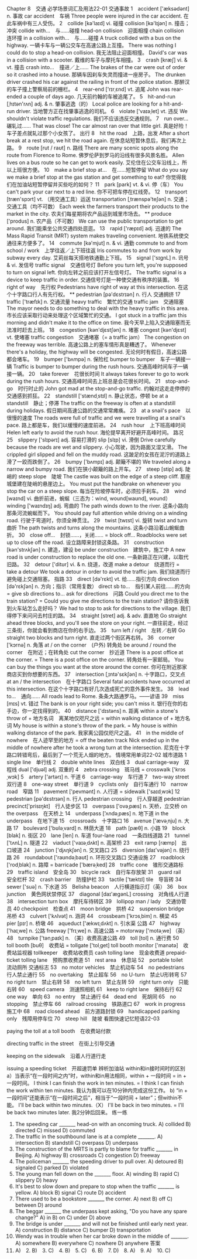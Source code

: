 Chapter 8　交通
必学场景词汇及用法22-01
交通事故
1　accident ['æksədənt] n. 事故
car accident　车祸
Three people were injured in the car accident.
在此车祸中有三人受伤。
2　collide [kə'laɪd] vi. 碰撞
collision [kə'lɪjən] n. 撞击；冲突
collide with…　与……碰撞
head-on collision　迎面相撞
chain collision　连环撞
in a collision with…　与……碰撞
A truck collided with a bus on the highway.
一辆卡车与一辆公交车在高速公路上互撞。
There was nothing I could do to stop a head-on collision.
我无法阻止迎面相撞。
David's car was in a collision with a scooter.
戴维的车子与摩托车相撞。
3　crash [kræʃ] vi. & vt. 撞击
crash into…　撞进／上……
The brakes of the car were out of order so it crashed into a house.
那辆车因刹车失灵而撞进一座房子。
The drunken driver crashed his car against the railing in front of the police station.
那醉汉的车子撞上警察局前的栅栏。
4　rear-end ['rɪrˌεnd] vt. 追尾
John was rear-ended a couple of days ago.
几天前约翰的车被追尾了。
5　hit-and-run [ˌhɪtən'rʌn] adj. & n. 肇事逃逸（的）
Local police are looking for a hit-and-run driver.
当地警方正在找肇事逃逸的司机。
6　violate ['vaɪəˌlet] vt. 违反
We shouldn't violate traffic regulations.
我们不应该违反交通规则。
7　run over…　碾轧过……
That was close! The car almost ran over that little girl.
真是好险！车子差点就轧过那个小女孩了。
出行
8　hit the road　上路，出发
After a short break at a rest stop, we hit the road again.
在休息站短暂休息后，我们再次上路。
9　route [rut / raʊt] n. 路线
There are many scenic spots along the route from Florence to Rome.
佛罗伦萨到罗马的沿线有很多风景名胜。
Allen lives on a bus route so he can get to work easily.
艾伦住在公交车沿线上，所以上班很方便。
10　make a brief stop at…　在……短暂停留
What do you say we make a brief stop at the gas station and get something to eat?
你觉得我们在加油站短暂停留并买些吃的如何？
11　park [park] vt. & vi. 停（车）
You can't park your car next to a red line.
你不可把车停在红线旁。
12　transport [træn'spɔrt] vt. （用交通工具）运送
transportation [ˌtrænspə'teʃən] n. 交通；交通工具（均不可数）
Each week the farmers transport their products to the market in the city.
农夫们每星期将农产品运到城里市场去。
** produce ['produs] n. 农产品（不可数）
We can use the public transportation to get around.
我们能乘坐公共交通四处逛逛。
13　rapid ['ræpɪd] adj. 迅速的
The Mass Rapid Transit (MRT) system makes traveling convenient.
地铁系统使交通往来方便多了。
14　commute [kə'mjut] n. & vi. 通勤
commute to and from school / work　上学往返／上下班往返
Iris commutes to and from work by subway every day.
艾莉丝每天搭地铁通勤上下班。
15　signal ['sɪgnL] n. 讯号 & vi. 发信号
traffic signal　交通信号灯
Before you turn left, you're supposed to turn on signal left.
你向左转之前应该打开左信号灯。
The traffic signal is a device to keep traffic in order.
交通信号灯是一种使交通有秩序的装置。
16　right of way　先行权
Pedestrians have right of way at this intersection.
在这个十字路口行人有先行权。
** pedestrian [pə'dεstrɪən] n. 行人
交通拥挤
17　traffic ['træfɪk] n. 交通流量
heavy traffic　繁忙的交通
traffic jam　交通阻塞
The mayor needs to do something to deal with the heavy traffic in this area.
市长应该采取行动来处理这个区域繁忙的交通。
I got stuck in a traffic jam this morning and didn't make it to the office on time.
我今天早上陷入交通阻塞而无法准时赶去上班。
18　congestion [kən'djεstʃən] n. 堵塞
congest [kən'djεst] vt. 使堵塞
traffic congestion　交通堵塞（= a traffic jam）
The congestion on the freeway was terrible.
高速公路上的塞车情形真是糟透了。
Whenever there's a holiday, the highway will be congested.
无论何时有假日，高速公路都会堵车。
19　bumper ['bʌmpə] n. 保险杠
bumper to bumper　车子一辆接一辆
Traffic is bumper to bumper during the rush hours.
交通高峰时间车子一辆接一辆。
20　take forever　花很长时间
It always takes forever to go to work during the rush hours.
交通高峰时间去上班总是会花很长时间。
21　stop-and-go　时行时止的
John got mad at the stop-and-go traffic.
约翰对这走走停停的交通感到抓狂。
22　standstill ['stændˌstɪl] n. 静止状态，停顿
be at a standstill　静止；停滞
The traffic on the freeway is often at a standstill during holidays.
假日期间高速公路的交通常常瘫痪。
23　at a snail's pace　以很慢的速度
The roads were full of traffic and we were travelling at a snail's pace.
路上都是车，我们以缓慢的速度前进。
24　rush hour　上下班高峰时间
Helen left early to avoid the rush hour.
海伦提早离开好避开高峰时间。
路况
25　slippery ['slɪpərɪ] adj. 容易打滑的
slip [slɪp] vi. 滑倒
Drive carefully because the roads are wet and slippery.
小心驾驶，因为路面又湿又滑。
The crippled girl slipped and fell on the muddy road.
这跛足的女孩在泥泞的道路上滑了一跤而跌倒了。
26　bumpy ['bʌmpɪ] adj. 颠簸不堪的
We traveled along a narrow and bumpy road.
我们在狭小颠簸的路上开车。
27　steep [stip] adj. 陡峭的
steep slope　陡坡
The castle was built on the edge of a steep cliff.
那座城堡建在陡峭的悬崖边上。
You must put the handbrake on whenever you stop the car on a steep slope.
每当在险坡停车时，必须拉手刹车。
28　wind [waɪnd] vi. 曲折前进，蜿蜒（三态为：wind, wound[waʊnd], wound）
winding ['waɪndɪŋ] adj. 弯曲的
The path winds down to the river.
这条小路向那条河流蜿蜒而下。
You should pay full attention while driving on a winding road.
行驶于弯道时，你须全神贯注。
29　twist [twɪst] vi. 旋转
twist and turn　曲折
The path twists and turns along the mountains.
这条小路沿着山蜿蜒曲折。
30　close off…　封锁……，关闭……
= block off…
Roadblocks were set up to close off the road.
设立路障来封锁这条路。
31　construction [kən'strʌkʃən] n. 建造，建设
be under construction　建筑中，施工中
A new road is under construction to replace the old one.
一条新路正在兴建，以取代旧路。
32　detour ['ditʊr] vi. & n. 绕道，改道
make a detour　绕道而行
= take a detour
We took a detour in order to avoid the traffic jam.
我们绕道而行避免碰上交通阻塞。
指路
33　direct [də'rεkt] vt. 给……指引方向
direction [də'rεkʃən] n. 方向；指示（常用复数）
direct sb to…　指引某人前往……的方向
= give sb directions to…
ask for directions　问路
Could you direct me to the train station?
= Could you give me directions to the train station?
请你告诉我到火车站怎么走好吗？
We had to stop to ask for directions to the village.
我们得停下来问问去村庄的路。
34　straight [stret] adj. & adv. 直直地
Go straight ahead three blocks, and you'll see the store on your right.
一直往前走，经过三条街，你就会看到商店在你的右手边。
35　turn left / right　左转／右转
Go straight two blocks and turn right.
直走过两个街区再右转。
36　corner ['kɔrnə] n. 角落
at / on the corner　(户外) 转角处
be around / round the corner　在附近；在转角处
cut the corner　抄近道
There is a post office at the corner.
= There is a post office on the corner.
转角处有一家邮局。
You can buy the things you want at the store around the corner.
你可在附近那家商店买到你想要的东西。
37　intersection [ˌɪntə'sεkʃən] n. 十字路口，交叉点
at an / the intersection　在十字路口
Several fatal accidents have occurred at this intersection.
在这个十字路口有好几次造成死亡的意外事件发生。
38　lead to…　通向……
All roads lead to Rome.
条条大路通罗马。——谚语
39　miss [mɪs] vt. 错过
The bank is on your right side; you can't miss it.
银行在你的右手边，你一定找得到的。
40　distance ['dɪstəns] n. 距离
within a stone's throw of + 地方名词　离某地仅咫尺之远
= within walking distance of + 地方名词
My house is within a stone's throw of the park.
= My house is within walking distance of the park.
我家离公园仅咫尺之遥。
41　in the middle of nowhere　在人迹罕至的地方
= off the beaten track
Nick ended up in the middle of nowhere after he took a wrong turn at the intersection.
尼克在十字路口转错弯后，最后到了一个荒无人烟的地方。
情境常用单词22-02
城市道路
1　single line　单行线
2　double white lines　双白线
3　dual carriage-way　双程线
dual ['djuəl] adj. 双重的
4　zebra crossing　斑马线
= crosswalk ['krɔsˌwɔk]
5　artery ['artərɪ] n. 干道
6　carriage-way　车行道
7　two-way street　双行道
8　one-way street　单行道
9　cyclists only　自行车通行
10　narrow road　窄路
11　pavement ['pevmənt] n. 人行道
= sidewalk ['saɪdˌwɔk]
12　pedestrian [pə'dεstrɪən] n. 行人
pedestrian crossing　行人穿越道
pedestrian precinct['prisɪŋkt]　行人徒步区
13　overpass ['ovəˌpæs] n. 天桥，立交桥
on the overpass　在天桥上
14　underpass ['ʌndəˌpæs] n. 地下道
in the underpass　在地下道
15　crossroads　十字路口
16　avenue ['ævəˌnju] n. 大路
17　boulevard ['bʊləˌvard] n. 林荫大道
18　path [pæθ] n. 小路
19　block [blak] n. 街区
20　lane [len] n. 车道
four-lane road　一条四线道路
21　tunnel ['tʌnL] n. 隧道
22　viaduct ['vaɪəˌdʌkt] n. 高架桥
23　exit ramp [ræmp]　出口坡道
24　junction ['djʌŋkʃən] n. 交叉路口
25　diversion [daɪ'vəjən] n. 绕行路
26　roundabout ['raʊndəˌbaʊt] n. 环形交叉路口
交通设施
27　roadblock ['rodˌblak] n. 路障
= barricade ['bærəˌked]
28　traffic cone　锥形交通路标
29　traffic island　安全岛
30　bicycle rack　自行车存放架
31　guard rail　安全栏杆
32　crash barrier　防撞护栏
33　tactile ['tæktɪl] tile　导盲砖
34　sewer ['suə] n. 下水道
35　Belisha beacon　人行横道指示灯（英）
36　box junction　黄色网状禁停区
37　diagonal [daɪ'ægənL] crossing　对角线人行道
38　intersection turn box　摩托车待转区
39　lollipop man / lady　交通协管员
40 checkpoint　检查点
41　moon bridge　拱桥
42　suspension bridge　吊桥
43　culvert ['kʌlvət] n. 涵洞
44　crossbeam ['krɔsˌbim] n. 横梁
45　pier [pɪr] n. 桥墩
46　aqueduct ['ækwɪˌdʌkt] n. 引水渠
公路
47　highway ['haɪˌwe] n. 公路
freeway ['frɪˌwe] n. 高速公路
= motorway ['motəˌwe] （英）
48　turnpike ['tənˌpaɪk] n. （美）收费高速公路
49　toll [tol] n. 通行费
50　toll booth [buθ]　收费站
= tollgate ['tolˌget]
toll booth monitor ['manətə]　收费站监视器
tollkeeper　收费站收费员
cash tolling lane　现金收费道
prepaid-ticket tolling lane　预购票收费道
51　rest area　休息站
52　portable toilet　流动厕所
交通标志
53　no motor vehicles　禁止机动车
54　no pedestrians　行人禁止通行
55　no overtaking　禁止超车
56　no U-turn　禁止U形转弯
57　no right turn　禁止右转
58　no left turn　禁止左转
59　right turn only　只能右转
60　speed camera　测速照相机
61　keep to right lane　保持右行
62　one way　单向
63　no entry　禁止通行
64　dead end　死胡同
65　no stopping　禁止停车
66　railroad crossing　铁路道口
67　work in progress　施工中
68　road closed ahead　前方道路封锁
69　handicapped parking only　残障用停车位
70　steep hill　陡坡
看图快速记忆短语22-03

paying the toll at a toll booth　在收费站付款

directing traffic in the street　在街上引导交通

keeping on the sidewalk　沿着人行道行走

issuing a speeding ticket　开超速罚单
辨析加油站
within和in接时间时的区别
a）当表示“在一段时间之内”时，within和in用法相同，within + 一段时间 = in + 一段时间。
I think I can finish the work in ten minutes.
= I think I can finish the work within ten minutes.
我认为我可以在10分钟内完成这份工作。
b) “in + 一段时间”还能表示“在一段时间之后”，相当于“一段时间 + later”；但within不能。
I'll be back within two minutes.（X）
I'll be back in two minutes.
= I'll be back two minutes later.
我2分钟后回来。
练一练
1. The speeding car _______ head-on with an oncoming truck.
A) collided
B) directed
C) missed
D) commuted
2. The traffic in the southbound lane is at a complete _______.
A) intersection
B) standstill
C) overpass
D) underpass
3. The construction of the MRTS is partly to blame for traffic _______ in Beijing.
A) highway
B) crossroads
C) congestion
D) freeway
4. The policeman _______ the speeding driver to pull over.
A) detoured
B) signaled
C) parked
D) violated
5. The young man fell down on the _______ floor.
A) winding
B) rapid
C) slippery
D) heavy
6. It's best to slow down and prepare to stop when the traffic _______ is yellow.
A) block
B) signal
C) route
D) accident
7. There used to be a bookstore _______ the corner.
A) next
B) off
C) between
D) around
8. The beggar _______ the underpass kept asking, "Do you have any spare change?"
A) in
B) on
C) under
D) above
9. The bridge is under _______ and will not be finished until early next year.
A) construction
B) distance
C) bumper
D) transportation
10. Wendy was in trouble when her car broke down in the middle of _______.
A) somewhere
B) everywhere
C) nowhere
D) anywhere
答案
1. A)　2. B)　3. C)　4. B)　5. C)　6. B)　7. D)　8. A)　9. A)　10. C)
